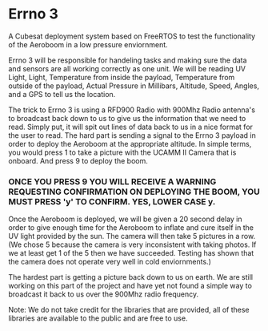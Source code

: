 # Errno 3


A Cubesat deployment system based on FreeRTOS to test the functionality of the Aeroboom in a low pressure enviornment. 

Errno 3 will be responsible for handeling tasks and making sure the data and sensors are all working correctly as one unit. We will be reading UV Light, Light, Temperature from inside the payload, Temperature from outside of the payload, Actual Pressure in Millibars, Altitude, Speed, Angles, and a GPS to tell us the location. 

The trick to Errno 3 is using a RFD900 Radio with 900Mhz Radio antenna's to broadcast back down to us to give us the information that we need to read. Simply put, it will spit out lines of data back to us in a nice format for the user to read. The hard part is sending a signal to the Errno 3 payload in order to deploy the Aeroboom at the appropriate altitude. In simple terms, you would press 1 to take a picture with the UCAMM II Camera that is onboard. And press 9 to deploy the boom.

### ONCE YOU PRESS 9 YOU WILL RECEIVE A WARNING REQUESTING CONFIRMATION ON DEPLOYING THE BOOM, YOU MUST PRESS 'y' TO CONFIRM. YES, LOWER CASE y. ###

Once the Aeroboom is deployed, we will be given a 20 second delay in order to give enough time for the Aeroboom to inflate and cure itself in the UV light provided by the sun. The camera will then take 5 pictures in a row. (We chose 5 because the camera is very inconsistent with taking photos. If we at least get 1 of the 5 then we have succeeded. Testing has shown that the camera does not operate very well in cold enviornments.) 

The hardest part is getting a picture back down to us on earth. We are still working on this part of the project and have yet not found a simple way to broadcast it back to us over the 900Mhz radio frequency. 

Note: We do not take credit for the libraries that are provided, all of these libraries are available to the public and are free to use.
